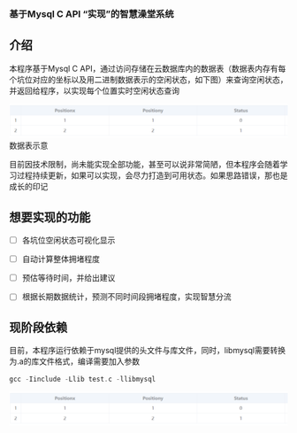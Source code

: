 ### 基于Mysql C API “实现”的智慧澡堂系统
## 介绍

本程序基于Mysql C API，通过访问存储在云数据库内的数据表（数据表内存有每个坑位对应的坐标以及用二进制数据表示的空闲状态，如下图）来查询空闲状态，并返回给程序，以实现每个位置实时空闲状态查询

![数据表示意](readme/image.png)
数据表示意

目前因技术限制，尚未能实现全部功能，甚至可以说非常简陋，但本程序会随着学习过程持续更新，如果可以实现，会尽力打造到可用状态。如果思路错误，那也是成长的印记

## 想要实现的功能

- [ ] 各坑位空闲状态可视化显示

- [ ] 自动计算整体拥堵程度

- [ ] 预估等待时间，并给出建议

- [ ] 根据长期数据统计，预测不同时间段拥堵程度，实现智慧分流

## 现阶段依赖

目前，本程序运行依赖于mysql提供的头文件与库文件，同时，libmysql需要转换为.a的库文件格式，编译需要加入参数

```C
gcc -Iinclude -Llib test.c -llibmysql
```



![输入图片说明](readme/image.png)